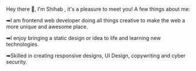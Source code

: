 Hey there 👋, I'm Shihab , it's a pleasure to meet you!
A few things about me:

➡I am frontend web developer doing all things creative to make the web a more unique and awesome place.

➡I enjoy bringing a static design or idea to life and learning new technologies.

➡Skilled in creating responsive designs, UI Design, copywriting and cyber security.

